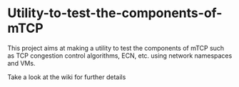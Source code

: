 # Utility-to-test-the-components-of-mTCP
This project aims at making a utility to test the components of mTCP such as TCP congestion control algorithms, ECN, etc. using network namespaces and VMs.


Take a look at the wiki for further details
